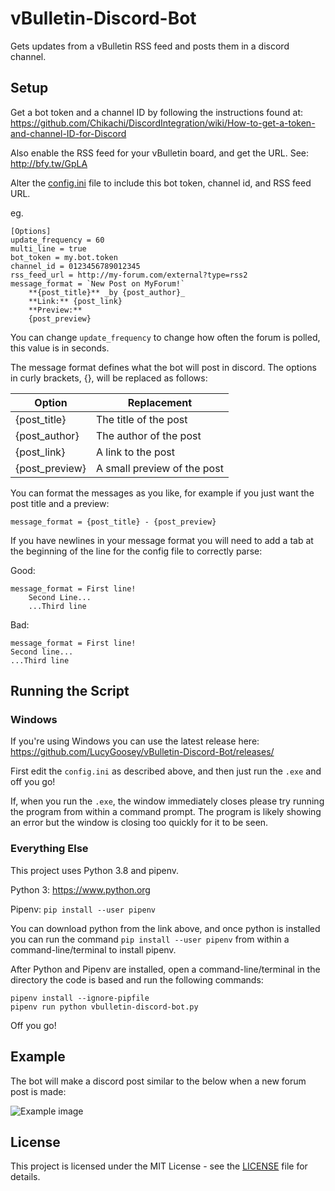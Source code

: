 # vBulletin-Discord-Bot

Gets updates from a vBulletin RSS feed and posts them in a discord channel. 

## Setup

Get a bot token and a channel ID by following the instructions found at: https://github.com/Chikachi/DiscordIntegration/wiki/How-to-get-a-token-and-channel-ID-for-Discord

Also enable the RSS feed for your vBulletin board, and get the URL. See: http://bfy.tw/GpLA

Alter the [config.ini](config.ini) file to include this bot token, channel id, and RSS feed URL.

eg.

```buildoutcfg
[Options]
update_frequency = 60
multi_line = true
bot_token = my.bot.token
channel_id = 0123456789012345
rss_feed_url = http://my-forum.com/external?type=rss2
message_format = `New Post on MyForum!`
    **{post_title}** _by {post_author}_
    **Link:** {post_link}
    **Preview:**
    {post_preview}
```

You can change `update_frequency` to change how often the forum is polled, this value is in seconds.

The message format defines what the bot will post in discord. The options in curly brackets, {}, will be replaced as follows:

| Option | Replacement |
| --- | --- |
| {post_title} | The title of the post |
| {post_author} | The author of the post |
| {post_link} | A link to the post |
| {post_preview} | A small preview of the post |

You can format the messages as you like, for example if you just want the post title and a preview:

```buildoutcfg
message_format = {post_title} - {post_preview}
```

If you have newlines in your message format you will need to add a tab at the beginning of the line for the config file to correctly parse:

Good:
```
message_format = First line!
    Second Line...
    ...Third line
```

Bad:
```
message_format = First line!
Second line...
...Third line
```

## Running the Script

### Windows

If you're using Windows you can use the latest release here: https://github.com/LucyGoosey/vBulletin-Discord-Bot/releases/

First edit the `config.ini` as described above, and then just run the `.exe` and off you go!

If, when you run the `.exe`, the window immediately closes please try running the program from within a command prompt. The program is likely showing an error but the window is closing too quickly for it to be seen.

### Everything Else

This project uses Python 3.8 and pipenv.

Python 3: https://www.python.org

Pipenv: `pip install --user pipenv`

You can download python from the link above, and once python is installed you can run the command `pip install --user pipenv` from within a command-line/terminal to install pipenv.

After Python and Pipenv are installed, open a command-line/terminal in the directory the code is based and run the following commands:

```
pipenv install --ignore-pipfile
pipenv run python vbulletin-discord-bot.py
```

Off you go!

## Example

The bot will make a discord post similar to the below when a new forum post is made:

![Example image](ExamplePost.png)

## License

This project is licensed under the MIT License - see the [LICENSE](LICENSE) file for details.
